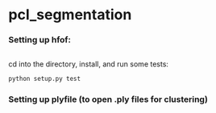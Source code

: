 # pcl_segmentation

### Setting up hfof:

```git clone https://github.com/pec27/hfof.git
```

cd into the  directory, install, and run some tests:

```python setup.py install
python setup.py test
```

### Setting up plyfile (to open .ply files for clustering)

```pip install plyfile
```
